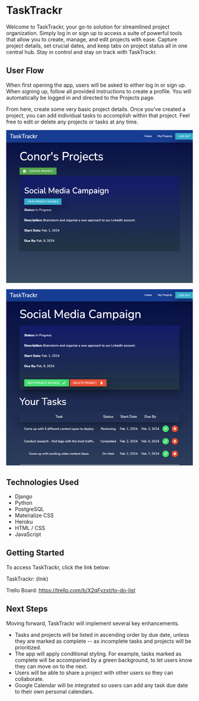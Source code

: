 # TaskTrackr

Welcome to TaskTrackr, your go-to solution for streamlined project organization. Simply log in or sign up to access a suite of powerful tools that allow you to create, manage, and edit projects with ease. Capture project details, set crucial dates, and keep tabs on project status all in one central hub. Stay in control and stay on track with TaskTrackr.

## User Flow 

When first opening the app, users will be asked to either log in or sign up. When signing up, follow all provided instructions to create a profile. You will automatically be logged in and directed to the Projects page. 

From here, create some very basic project details. Once you've created a project, you can add individual tasks to accomplish within that project. Feel free to edit or delete any projects or tasks at any time. 

![](./main_app/images/index-page.png) 

![](./main_app/images/detail-page.png)

## Technologies Used

- Django
- Python 
- PostgreSQL
- Materialize CSS
- Heroku
- HTML / CSS
- JavaScript

## Getting Started 

To access TaskTrackr, click the link below:

TaskTrackr: (link)

Trello Board: https://trello.com/b/X2qFvzxt/to-do-list 

## Next Steps

Moving forward, TaskTrackr will implement several key enhancements.

- Tasks and projects will be listed in ascending order by due date, unless they are marked as complete -- as incomplete tasks and projects will be prioritized. 
- The app will apply conditional styling. For example, tasks marked as complete will be accompanied by a green background, to let users know they can move on to the next. 
- Users will be able to share a project with other users so they can collaborate.
- Google Calendar will be integrated so users can add any task due date to their own personal calendars.